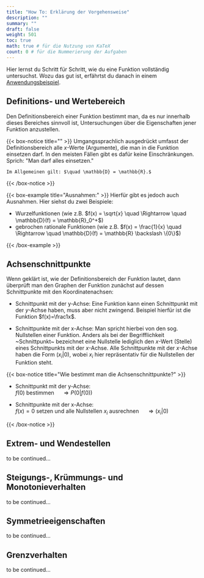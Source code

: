 ```yaml
---
title: "How To: Erklärung der Vorgehensweise"
description: ""
summary: ""
draft: false
weight: 501
toc: true
math: true # für die Nutzung von KaTeX
count: 0 # für die Nummerierung der Aufgaben
---
```


Hier lernst du Schritt für Schritt, wie du eine Funktion vollständig untersuchst.
Wozu das gut ist, erfährtst du danach in einem [Anwendungsbeispiel](/hbf1/4-funktionsuntersuchung/anwendungsbeispiel/).

## Definitions- und Wertebereich

Den Definitionsbereich einer Funktion bestimmt man, da es nur innerhalb dieses Bereiches sinnvoll ist, Untersuchungen über die Eigenschaften jener Funktion anzustellen.

{{< box-notice title="" >}}
    Umgangssprachlich ausgedrückt umfasst der Definitionsbereich alle $x$-Werte (Argumente), die man in die Funktion einsetzen darf. In den meisten Fällen gibt es dafür keine Einschränkungen. Sprich: "Man darf alles einsetzen."
    
    Im Allgemeinen gilt: $\quad \mathbb{D} = \mathbb{R}.$
{{< /box-notice >}}

{{< box-example title="Ausnahmen:" >}}
Hierfür gibt es jedoch auch Ausnahmen. Hier siehst du zwei Beispiele:

- Wurzelfunktionen (wie z.B. $f(x) = \sqrt{𝑥} \quad \Rightarrow \quad \mathbb{D}(f) = \mathbb{R}_0^+$)
- gebrochen rationale Funktionen (wie z.B. $f(x) = \frac{1}{x} \quad \Rightarrow \quad \mathbb{D}(f) = \mathbb{R} \backslash \{0\}$)

{{< /box-example >}}

## Achsenschnittpunkte

Wenn geklärt ist, wie der Definitionsbereich der Funktion lautet, dann überprüft man den Graphen der Funktion zunächst auf dessen Schnittpunkte mit den Koordinatenachsen:

- Schnittpunkt mit der y-Achse: Eine Funktion kann einen Schnittpunkt mit der $y$-Achse haben, muss aber nicht zwingend. Beispiel hierfür ist die Funktion $f(x)=\frac1x$.

- Schnittpunkte mit der x-Achse: Man spricht hierbei von den sog. Nullstellen einer Funktion. Anders als bei der Begrifflichkeit ~Schnittpunkt~ bezeichnet eine Nullstelle lediglich den $x$-Wert (Stelle) eines Schnittpunkts mit der $x$-Achse. Alle Schnittpunkte mit der $x$-Achse haben die Form $(x_i|0)$, wobei $x_i$ hier repräsentativ für die Nullstellen der Funktion steht.

{{< box-notice title="Wie bestimmt man die Achsenschnittpunkte?" >}}

- Schnittpunkt mit der y-Achse: \
$f(0)$ bestimmen $\quad \Rightarrow P(0|f(0))$

- Schnittpunkte mit der x-Achse: \
$f(x) = 0$ setzen und alle Nullstellen $x_i$ ausrechnen $\quad \Rightarrow (x_i|0)$

{{< /box-notice >}}

## Extrem- und Wendestellen

to be continued...

## Steigungs-, Krümmungs- und Monotonieverhalten

to be continued...

## Symmetrieeigenschaften

to be continued...

## Grenzverhalten

to be continued...
